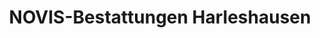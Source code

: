 ---
title: "NOVIS-Bestattungen Harleshausen"
url: /kassel/novis-bestattungen-harleshausen/
shop: Bestattungen
---